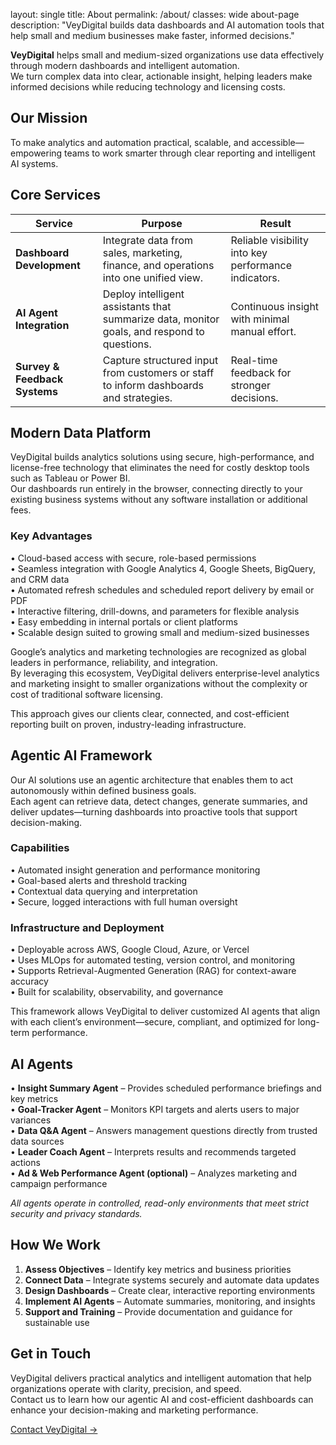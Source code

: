 layout: single
title: About
permalink: /about/
classes: wide about-page
description: "VeyDigital builds data dashboards and AI automation tools that help small and medium businesses make faster, informed decisions."

**VeyDigital** helps small and medium-sized organizations use data effectively through modern dashboards and intelligent automation.  
We turn complex data into clear, actionable insight, helping leaders make informed decisions while reducing technology and licensing costs.

## Our Mission
To make analytics and automation practical, scalable, and accessible—empowering teams to work smarter through clear reporting and intelligent AI systems.

## Core Services

| **Service** | **Purpose** | **Result** |
|--------------|-------------|-------------|
| **Dashboard Development** | Integrate data from sales, marketing, finance, and operations into one unified view. | Reliable visibility into key performance indicators. |
| **AI Agent Integration** | Deploy intelligent assistants that summarize data, monitor goals, and respond to questions. | Continuous insight with minimal manual effort. |
| **Survey & Feedback Systems** | Capture structured input from customers or staff to inform dashboards and strategies. | Real-time feedback for stronger decisions. |

## Modern Data Platform

VeyDigital builds analytics solutions using secure, high-performance, and license-free technology that eliminates the need for costly desktop tools such as Tableau or Power BI.  
Our dashboards run entirely in the browser, connecting directly to your existing business systems without any software installation or additional fees.

### Key Advantages
• Cloud-based access with secure, role-based permissions  
• Seamless integration with Google Analytics 4, Google Sheets, BigQuery, and CRM data  
• Automated refresh schedules and scheduled report delivery by email or PDF  
• Interactive filtering, drill-downs, and parameters for flexible analysis  
• Easy embedding in internal portals or client platforms  
• Scalable design suited to growing small and medium-sized businesses  

Google’s analytics and marketing technologies are recognized as global leaders in performance, reliability, and integration.  
By leveraging this ecosystem, VeyDigital delivers enterprise-level analytics and marketing insight to smaller organizations without the complexity or cost of traditional software licensing.

This approach gives our clients clear, connected, and cost-efficient reporting built on proven, industry-leading infrastructure.

## Agentic AI Framework

Our AI solutions use an agentic architecture that enables them to act autonomously within defined business goals.  
Each agent can retrieve data, detect changes, generate summaries, and deliver updates—turning dashboards into proactive tools that support decision-making.

### Capabilities
• Automated insight generation and performance monitoring  
• Goal-based alerts and threshold tracking  
• Contextual data querying and interpretation  
• Secure, logged interactions with full human oversight  

### Infrastructure and Deployment
• Deployable across AWS, Google Cloud, Azure, or Vercel  
• Uses MLOps for automated testing, version control, and monitoring  
• Supports Retrieval-Augmented Generation (RAG) for context-aware accuracy  
• Built for scalability, observability, and governance  

This framework allows VeyDigital to deliver customized AI agents that align with each client’s environment—secure, compliant, and optimized for long-term performance.

## AI Agents

• **Insight Summary Agent** – Provides scheduled performance briefings and key metrics  
• **Goal-Tracker Agent** – Monitors KPI targets and alerts users to major variances  
• **Data Q&A Agent** – Answers management questions directly from trusted data sources  
• **Leader Coach Agent** – Interprets results and recommends targeted actions  
• **Ad & Web Performance Agent (optional)** – Analyzes marketing and campaign performance  

_All agents operate in controlled, read-only environments that meet strict security and privacy standards._

## How We Work

1. **Assess Objectives** – Identify key metrics and business priorities  
2. **Connect Data** – Integrate systems securely and automate data updates  
3. **Design Dashboards** – Create clear, interactive reporting environments  
4. **Implement AI Agents** – Automate summaries, monitoring, and insights  
5. **Support and Training** – Provide documentation and guidance for sustainable use  

## Get in Touch

VeyDigital delivers practical analytics and intelligent automation that help organizations operate with clarity, precision, and speed.  
Contact us to learn how our agentic AI and cost-efficient dashboards can enhance your decision-making and marketing performance.

[Contact VeyDigital →](#)
